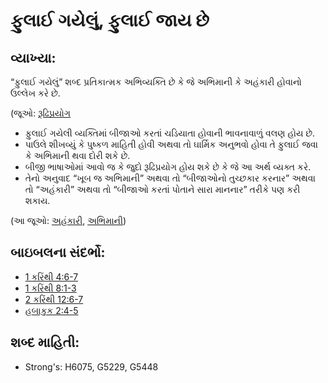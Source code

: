 # ફુલાઈ ગયેલું, ફુલાઈ જાય છે 

## વ્યાખ્યા: 

“ફુલાઈ ગયેલું” શબ્દ પ્રતિકાત્મક અભિવ્યક્તિ છે કે જે અભિમાની કે અહંકારી હોવાનો ઉલ્લેખ કરે છે.

(જૂઓ: [રૂઢિપ્રયોગ](rc://gu/ta/man/translate/figs-idiom)

* ફુલાઈ ગયેલી વ્યક્તિમાં બીજાઓ કરતાં ચડિયાતા હોવાની ભાવનાવાળું વલણ હોય છે.
* પાઉલે શીખવ્યું કે પુષ્કળ માહિતી હોવી અથવા તો ઘાર્મિક અનુભવો હોવા તે ફુલાઈ જવા કે અભિમાની થવા દોરી શકે છે.
* બીજી ભાષાઓમાં આવો જ કે જુદો રૂઢિપ્રયોગ હોય શકે છે કે જે આ અર્થ વ્યક્ત કરે.
* તેનો અનુવાદ “ખૂબ જ અભિમાની” અથવા તો “બીજાઓનો તુચ્છકાર કરનાર” અથવા તો “અહંકારી” અથવા તો “બીજાઓ કરતાં પોતાને સારા માનનાર” તરીકે પણ કરી શકાય.

(આ જૂઓ: [અહંકારી](../other/arrogant.md), [અભિમાની](../other/proud.md))

## બાઇબલના સંદર્ભો: 

* [1 કરિંથી 4:6-7](rc://gu/tn/help/1co/04/06)
* [1 કરિંથી 8:1-3](rc://gu/tn/help/1co/08/01)
* [2 કરિંથી 12:6-7](rc://gu/tn/help/2co/12/06)
* [હબાકુક 2:4-5](rc://gu/tn/help/hab/02/04)

## શબ્દ માહિતી: 

* Strong's: H6075, G5229, G5448
